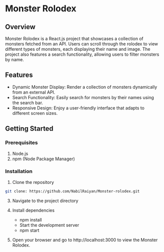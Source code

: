 # Monster Rolodex
## Overview
Monster Rolodex is a React.js project that showcases a collection of monsters fetched from an API. Users can scroll through the rolodex to view different types of monsters, each displaying their name and image. The project also features a search functionality, allowing users to filter monsters by name.

## Features
- Dynamic Monster Display: Render a collection of monsters dynamically from an external API.
- Search Functionality: Easily search for monsters by their names using the search bar.
- Responsive Design: Enjoy a user-friendly interface that adapts to different screen sizes.


## Getting Started
### Prerequisites
 1. Node.js
 2. npm (Node Package Manager)

### Installation
  1. Clone the repository 
  ``` bash
  git clone: https://github.com/NabilRaiyan/Monster-rolodex.git
```
  3. Navigate to the project directory
  4. Install dependencies
     - npm install
     - Start the development server
     - npm start

  5. Open your browser and go to http://localhost:3000 to view the Monster Rolodex.

